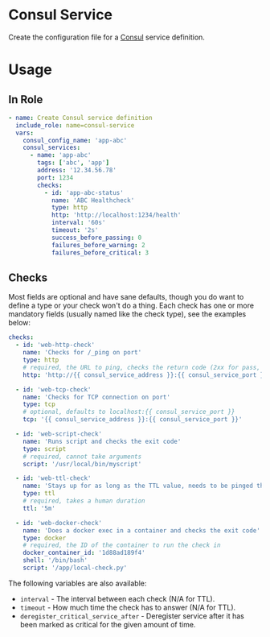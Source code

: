 # Consul Service

Create the configuration file for a [Consul](https://www.consul.io/) service definition.

# Usage

## In Role

```yaml
- name: Create Consul service definition
  include_role: name=consul-service
  vars:
    consul_config_name: 'app-abc'
    consul_services:
      - name: 'app-abc'
        tags: ['abc', 'app']
        address: '12.34.56.78'
        port: 1234
        checks:
          - id: 'app-abc-status'
            name: 'ABC Healthcheck'
            type: http
            http: 'http://localhost:1234/health'
            interval: '60s'
            timeout: '2s'
            success_before_passing: 0
            failures_before_warning: 2
            failures_before_critical: 3
```

## Checks

Most fields are optional and have sane defaults, though you do want to define a type or your check won't do a thing.
Each check has one or more mandatory fields (usually named like the check type), see the examples below:

```yaml
checks:
  - id: 'web-http-check'
    name: 'Checks for /_ping on port'
    type: http
    # required, the URL to ping, checks the return code (2xx for pass, 429 warning, anything else error)
    http: 'http://{{ consul_service_address }}:{{ consul_service_port }}/_ping'

  - id: 'web-tcp-check'
    name: 'Checks for TCP connection on port'
    type: tcp
    # optional, defaults to localhost:{{ consul_service_port }}
    tcp: '{{ consul_service_address }}:{{ consul_service_port }}'

  - id: 'web-script-check'
    name: 'Runs script and checks the exit code'
    type: script
    # required, cannot take arguments
    script: '/usr/local/bin/myscript'

  - id: 'web-ttl-check'
    name: 'Stays up for as long as the TTL value, needs to be pinged through the HTTP api'
    type: ttl
    # required, takes a human duration
    ttl: '5m'

  - id: 'web-docker-check'
    name: 'Does a docker exec in a container and checks the exit code'
    type: docker
    # required, the ID of the container to run the check in
    docker_container_id: '1d88ad189f4'
    shell: '/bin/bash'
    script: '/app/local-check.py'
```

The following variables are also available:

* `interval` - The interval between each check (N/A for TTL).
* `timeout` - How much time the check has to answer (N/A for TTL).
* `deregister_critical_service_after` - Deregister service after it has been marked as critical for the given amount of time.

